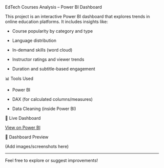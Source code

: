  EdTech Courses Analysis – Power BI Dashboard


This project is an interactive Power BI dashboard that explores trends in online education platforms. It includes insights like:


- Course popularity by category and type

- Language distribution

- In-demand skills (word cloud)

- Instructor ratings and viewer trends

- Duration and subtitle-based engagement


 📊 Tools Used

- Power BI

- DAX (for calculated columns/measures)

- Data Cleaning (inside Power BI)


 🔗 Live Dashboard

[View on Power BI](https://app.powerbi.com/links/8cQOFp3Qsb?ctid=452a0083-a6e2-46aa-8082-480002eeb4b5&pbi_source=linkShare)


 📸 Dashboard Preview

(Add images/screenshots here)


---


Feel free to explore or suggest improvements!
